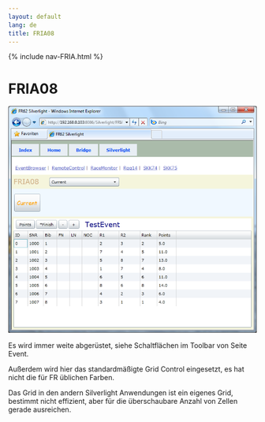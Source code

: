 ```yaml
---
layout: default
lang: de
title: FRIA08
---
```


{% include nav-FRIA.html %}

# FRIA08

![FRIA08 screenshot](../images/FRIA08.png)

Es wird immer weite abgerüstet, siehe Schaltflächen im Toolbar von Seite Event.

Außerdem wird hier das standardmäßigte Grid Control eingesetzt, es hat nicht die für FR üblichen Farben.

Das Grid in den andern Silverlight Anwendungen ist ein eigenes Grid, 
bestimmt nicht effizient, aber für die überschaubare Anzahl von Zellen gerade ausreichen.